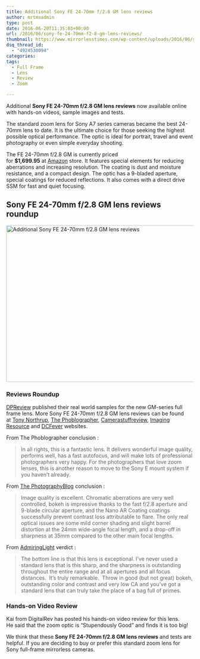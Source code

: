 ```yaml
---
title: Additional Sony FE 24-70mm f/2.8 GM lens reviews
author: mrtmsadmin
type: post
date: 2016-06-20T11:35:03+00:00
url: /2016/06/sony-fe-24-70mm-f2-8-gm-lens-reviews/
thumbnail: https://www.mirrorlesstimes.com/wp-content/uploads/2016/06/sony-fe-24-70mm-f2-8-gm-lens-reviews.jpg
dsq_thread_id:
  - "4924530094"
categories:
tags:
  - Full Frame
  - Lens
  - Review
  - Zoom

---
```

Additional **Sony FE 24-70mm f/2.8 GM lens reviews** now available online with hands-on videos, sample images and tests.

The standard zoom lens for Sony A7 series cameras became the best 24-70mm lens to date. It is the ultimate choice for those seeking the highest possible optical performance. The optic is ideal for portrait, travel and event photography or even simple everyday shooting.

The FE 24-70mm f/2.8 GM is currently priced for **$1,699.95** at <a href="http://amzn.to/1XcXItL" target="_blank" rel="nofollow">Amazon</a> store. It features special elements for reducing aberrations and increasing resolution. The coating is dust and moisture resistance, and a compact design. The optic has a 9-bladed aperture, special coatings for reduced reflections. It also comes with a direct drive SSM for fast and quiet focusing.  <!--more-->

## Sony FE 24-70mm f/2.8 GM lens reviews roundup

<img class="alignnone wp-image-333 size-full" title="Additional Sony FE 24-70mm f/2.8 GM lens reviews " src="https://i1.wp.com/www.mirrorlesstimes.com/wp-content/uploads/2016/06/sony-fe-24-70mm-f2-8-gm-lens-reviews.jpg?resize=600%2C420&#038;ssl=1" alt="Additional Sony FE 24-70mm f/2.8 GM lens reviews " width="600" height="420" srcset="https://i1.wp.com/www.mirrorlesstimes.com/wp-content/uploads/2016/06/sony-fe-24-70mm-f2-8-gm-lens-reviews.jpg?w=1200&ssl=1 1200w, https://i1.wp.com/www.mirrorlesstimes.com/wp-content/uploads/2016/06/sony-fe-24-70mm-f2-8-gm-lens-reviews.jpg?resize=300%2C210&ssl=1 300w, https://i1.wp.com/www.mirrorlesstimes.com/wp-content/uploads/2016/06/sony-fe-24-70mm-f2-8-gm-lens-reviews.jpg?resize=768%2C538&ssl=1 768w, https://i1.wp.com/www.mirrorlesstimes.com/wp-content/uploads/2016/06/sony-fe-24-70mm-f2-8-gm-lens-reviews.jpg?resize=1024%2C717&ssl=1 1024w" sizes="(max-width: 600px) 100vw, 600px" data-recalc-dims="1" /> 

### Reviews Roundup

<a title="Sony FE 24-70mm f/2.8 GM Samples" href="http://www.dpreview.com/products/sony/lenses/sony_fe_24-70_2p8_gm/sample-photos" target="_blank" rel="nofollow">DPReview</a> published their real world samples for the new GM-series full frame lens. More Sony FE 24-70mm f/2.8 GM lens reviews can be found at [Tony Northrup][1], <a href="http://www.thephoblographer.com/2016/05/21/review-sony-24-70mm-f2-8-g-master-sony-e-mount/" target="_blank" rel="external nofollow">The Phoblographer</a>, <a href="https://www.camerastuffreview.com/sony-lens-review/review-sony-fe-24-70mm-f-2-8g" target="_blank" rel="external nofollow">Camerastuffreview</a>, <a href="http://www.imaging-resource.com/news/2016/03/08/sony-g-master-lens-impressions-24-70mm-f-2.8-and-85mm-f-1.4-gm-lenses-look" target="_blank" rel="external nofollow">Imaging Resource</a> and <a href="http://www.dcfever.com/news/readnews.php?id=16484&page=2" target="_blank" rel="external nofollow">DCFever</a> websites.

From The Phoblographer conclusion :

> In all rights, this is a fantastic lens. It delivers wonderful image quality, performs well, has a fast autofocus, and will make lots of professional photographers very happy. For the photographers that love zoom lenses, this is another reason to move to the Sony E mount system if you haven’t already.

From <a href="http://www.photographyblog.com/reviews/sony_fe_24_70mm_f2_8_gm_review/" target="_blank" rel="external nofollow">The PhotographyBlog</a> conclusion :

> Image quality is excellent. Chromatic aberrations are very well controlled, bokeh is impressive thanks to the fast f/2.8 aperture and 9-blade circular aperture, and the Nano AR Coating coatings successfully prevent contrast loss attributable to flare. The only real optical issues are some mild corner shading and slight barrel distortion at the 24mm wide-angle focal length, and a drop-off in sharpness at 35mm compared to the other main focal lengths.

From [AdmiringLight][2] verdict :

> The bottom line is that this lens is exceptional. I’ve never used a standard lens that is this sharp, and the sharpness is outstanding throughout the entire range and at all apertures and all focus distances.  It’s truly remarkable.  Throw in good (but not great) bokeh, outstanding color and contrast and very low CA and you’ve got a standard lens that can truly take the place of a bag full of primes.

### Hands-on Video Review

Kai from DigitalRev has posted his hands-on video review for this lens. He said that the zoom optic is “Stupendously Good” and finds it is too big!



We think that these **Sony FE 24-70mm f/2.8 GM lens reviews** and tests are helpful. If you are deciding to buy or prefer this standard zoom lens for Sony full-frame mirrorless cameras.

 [1]: http://northrup.photo/sony-24-70-f2-8-g-master-gm-review/
 [2]: http://admiringlight.com/blog/review-sony-fe-24-70mm-f2-8-gm/